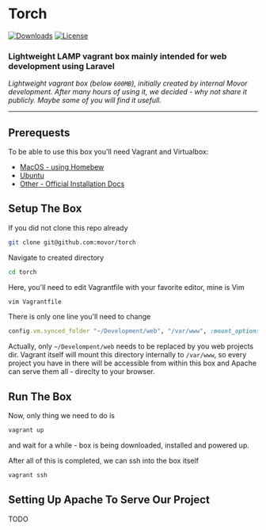 # Torch

[![Downloads](https://poser.pugx.org/movor/torch/downloads)](https://packagist.org/packages/movor/torch)
[![License](https://poser.pugx.org/movor/torch/license)](https://packagist.org/packages/movor/torch)

### Lightweight LAMP vagrant box mainly intended for web development using Laravel

*Lightweight vagrant box (below `600MB`), initially created by internal Movor development. After many hours of
using it, we decided - why not share it publicly. Maybe some of you will find it usefull.*

---

## Prerequests

To be able to use this box you'll need Vagrant and Virtualbox:

- [MacOS - using Homebew](https://medium.com/@JohnFoderaro/macos-sierra-vagrant-quick-start-guide-2b8b78913be3)
- [Ubuntu](http://www.codebind.com/linux-tutorials/install-vagrant-ubuntu-16-04/)
- [Other - Official Installation Docs](https://www.vagrantup.com/docs/installation/)

## Setup The Box

If you did not clone this repo already

```bash
git clone git@github.com:movor/torch
```

Navigate to created directory

```bash
cd torch
```

Here, you'll need to edit Vagrantfile with your favorite editor, 
mine is Vim

```bash
vim Vagrantfile
```

There is only one line you'll need to change

```ruby
config.vm.synced_folder "~/Development/web", "/var/www", :mount_options => ["dmode=777", "fmode=777"]
```

Actually, only `~/Develompent/web` needs to be replaced by you web projects dir.
Vagrant itself will mount this directory internally to `/var/www`, so every project you have in there
will be accessible from within this box and Apache can serve them all - direclty to your browser.

## Run The Box

Now, only thing we need to do is 

```bash
vagrant up
```

and wait for a while - box is being downloaded, installed and powered up.

After all of this is completed, we can ssh into the box itself

```bash
vagrant ssh
```

## Setting Up Apache To Serve Our Project
TODO












